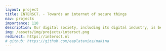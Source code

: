 ```yaml
---
layout: project
title: INTERSCT. - Towards an internet of secure things
nav: projects
importance: 110
description: Our digital society, including its digital industry, is becoming increasingly dependent on information and communication technologies and this is amplified by the introduction and uncontrolled proliferation of Internet-of-Things technologies that do not only make our lives easier, but also introduce massive new cyber security threats
img: /assets/img/projects/intersct.png
redirect: https://intersct.nl
# github: https://github.com/eaplatanios/makina
---
```

